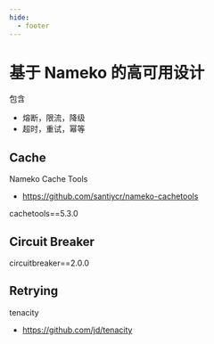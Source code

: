 ```yaml
---
hide:
  - footer
---
```


# 基于 Nameko 的高可用设计

包含
- 熔断，限流，降级
- 超时，重试，幂等

## Cache

Nameko Cache Tools

- https://github.com/santiycr/nameko-cachetools


cachetools==5.3.0


## Circuit Breaker

circuitbreaker==2.0.0


## Retrying

tenacity

- https://github.com/jd/tenacity